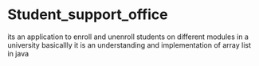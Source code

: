 # Student_support_office
its an application to enroll and unenroll students on different modules in a university basicallly it is an understanding and implementation of array list in java
